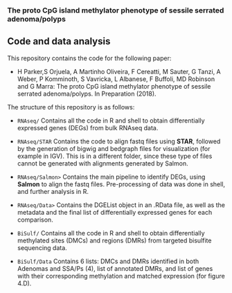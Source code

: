 ### The proto CpG island methylator phenotype of sessile serrated adenoma/polyps
## Code and data analysis

This repository contains the code for the following paper:

* H Parker,S Orjuela, A Martinho Oliveira, F Cereatti, M Sauter, G Tanzi, A Weber, P Komminoth, S Vavricka, L Albanese, F Buffoli, MD Robinson and G Marra: The proto CpG island methylator phenotype of sessile serrated adenoma/polyps. In Preparation (2018).

The structure of this repository is as follows:

* `RNAseq/`
Contains all the code in R and shell to obtain differentially expressed genes (DEGs) from bulk RNAseq data.

* `RNAseq/STAR`
Contains the code to align fastq files using __STAR__, followed by the generation of bigwig and bedgraph files for visualization (for example in IGV). This is in a different folder, since these type of files cannot be generated with alignments generated by Salmon.

* `RNAseq/Salmon>`
Contains the main pipeline to identify DEGs, using __Salmon__ to align the fastq files. Pre-processing of data was done in shell, and further analysis in R.

* `RNAseq/Data>`
Contains the DGEList object in an .RData file, as well as the metadata and the final list of differentially expressed genes for each comparison.

* `BiSulf/`
Contains all the code in R and shell to obtain differentially methylated sites (DMCs) and regions (DMRs) from targeted bisulfite sequencing data. 

* `BiSulf/Data`
Contains 6 lists: DMCs and DMRs identified in both Adenomas and SSA/Ps (4), list of annotated DMRs, and list of  genes with their corresponding methylation and matched expression (for figure 4.D).


